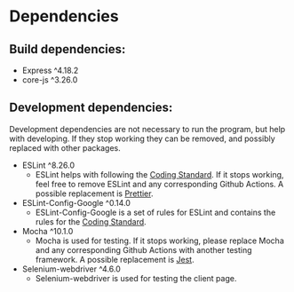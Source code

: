 # Dependencies

## Build dependencies:
- Express ^4.18.2
- core-js ^3.26.0

## Development dependencies:

Development dependencies are not necessary to run the program, but help with developing. If they stop working they can be removed, and possibly replaced with other packages.

- ESLint ^8.26.0
  - ESLint helps with following the [Coding Standard](./CODING_STANDARD.md). If it stops working, feel free to remove ESLint and any corresponding Github Actions. A possible replacement is [Prettier](https://prettier.io/).
- ESLint-Config-Google ^0.14.0
  - ESLint-Config-Google is a set of rules for ESLint and contains the rules for the [Coding Standard](./CODING_STANDARD.md).
- Mocha ^10.1.0
  - Mocha is used for testing. If it stops working, please replace Mocha and any corresponding Github Actions with another testing framework. A possible replacement is [Jest](https://jestjs.io/).
- Selenium-webdriver ^4.6.0
  - Selenium-webdriver is used for testing the client page.